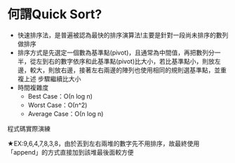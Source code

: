 # 何謂Quick Sort?

* 快速排序法，是普遍被認為最快的排序演算法!主要是針對一段尚未排序的數列做排序
* 排序方式是先選定一個數為基準點(pivot)，且通常為中間值，再把數列分一半，從左到右的數字依序和此基準點(pivot)比大小，若比基準點小，則放左邊，較大，則放右邊，接著左右兩邊的陣列也使用相同的規則選基準點，並重複上述
 步驟繼續比大小
* 時間複雜度
  * Best Case：Ο(n log n)
  * Worst Case：Ο(n^2)　
  * Average Case：Ο(n log n)

程式碼實際演練

★EX:9,6,4,7,8,3,8，由於丟到左右兩堆的數字先不用排序，故最終使用「append」的方式直接加到該堆最後面較方便

